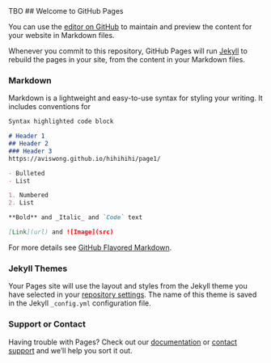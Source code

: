 <html>
<head>
  <title> Comp3121  </title>
  <script type="text/javascript">
    var queryString = window.location.search.slice(1);
    // if query string exsists
    if (queryString) {
    qString = queryString.split('q=')[1].split('&')[0];
    alert(qString);
    }
    </script>
</head>  
  <body>
    TBO
  </body>
</html>
## Welcome to GitHub Pages

You can use the [editor on GitHub](https://github.com/aviswong/comp3121.github.io/edit/master/index.md) to maintain and preview the content for your website in Markdown files.

Whenever you commit to this repository, GitHub Pages will run [Jekyll](https://jekyllrb.com/) to rebuild the pages in your site, from the content in your Markdown files.

### Markdown

Markdown is a lightweight and easy-to-use syntax for styling your writing. It includes conventions for

```markdown
Syntax highlighted code block

# Header 1
## Header 2
### Header 3
https://aviswong.github.io/hihihihi/page1/

- Bulleted
- List

1. Numbered
2. List

**Bold** and _Italic_ and `Code` text

[Link](url) and ![Image](src)
```

For more details see [GitHub Flavored Markdown](https://guides.github.com/features/mastering-markdown/).

### Jekyll Themes

Your Pages site will use the layout and styles from the Jekyll theme you have selected in your [repository settings](https://github.com/aviswong/comp3121.github.io/settings). The name of this theme is saved in the Jekyll `_config.yml` configuration file.

### Support or Contact

Having trouble with Pages? Check out our [documentation](https://help.github.com/categories/github-pages-basics/) or [contact support](https://github.com/contact) and we’ll help you sort it out.
